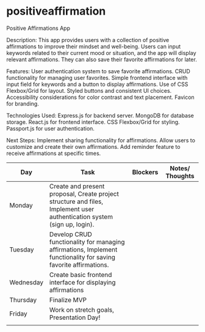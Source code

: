 # positiveaffirmation

Positive Affirmations App

Description:
This app provides users with a collection of positive affirmations to improve their mindset and well-being. Users can input keywords related to their current mood or situation, and the app will display relevant affirmations. They can also save their favorite affirmations for later.

Features:
User authentication system to save favorite affirmations.
CRUD functionality for managing user favorites.
Simple frontend interface with input field for keywords and a button to display affirmations.
Use of CSS Flexbox/Grid for layout.
Styled buttons and consistent UI choices.
Accessibility considerations for color contrast and text placement.
Favicon for branding.

Technologies Used:
Express.js for backend server.
MongoDB for database storage.
React.js for frontend interface.
CSS Flexbox/Grid for styling.
Passport.js for user authentication.

Next Steps:
Implement sharing functionality for affirmations.
Allow users to customize and create their own affirmations.
Add reminder feature to receive affirmations at specific times.

| Day        | Task                               | Blockers | Notes/ Thoughts |
|------------|------------------------------------|----------|-----------------|
| Monday     | Create and present proposal, Create project structure and files, Implement user authentication system (sign up, login). |          |                 |
| Tuesday    | Develop CRUD functionality for managing affirmations, Implement functionality for saving favorite affirmations. |          |                 |
| Wednesday  | Create basic frontend interface for displaying affirmations |          |                 |
| Thursday   | Finalize MVP                                              |          |                 |
| Friday     | Work on stretch goals, Presentation Day!                  |          |                 |
   |          |                 |
